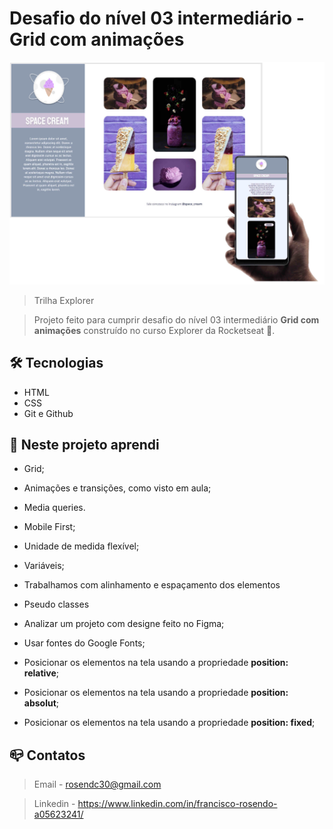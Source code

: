 # Desafio do nível 03 intermediário - Grid com animações

![preview](github/preview.jpg)

> Trilha Explorer 

> Projeto feito para cumprir desafio do nível 03 intermediário <b>Grid com animações</b> construído no curso Explorer da Rocketseat :rocket:. 

## :hammer_and_wrench: Tecnologias

- HTML
- CSS
- Git e Github


## :nut_and_bolt: Neste projeto aprendi

- Grid;
- Animações e transições, como visto em aula;

- Media queries.
- Mobile First;
- Unidade de medida flexível;
- Variáveis;


- Trabalhamos com alinhamento e espaçamento dos elementos

- Pseudo classes

- Analizar um projeto com designe feito no Figma;
- Usar fontes do Google Fonts;
- Posicionar os elementos na tela usando a propriedade <strong>position: relative</strong>;
- Posicionar os elementos na tela usando a propriedade <strong>position: absolut</strong>;
- Posicionar os elementos na tela usando a propriedade <strong>position: fixed</strong>;


## :mailbox_closed: Contatos

> Email - rosendc30@gmail.com

> Linkedin - https://www.linkedin.com/in/francisco-rosendo-a05623241/